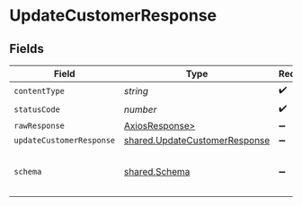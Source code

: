 # UpdateCustomerResponse


## Fields

| Field                                                                          | Type                                                                           | Required                                                                       | Description                                                                    |
| ------------------------------------------------------------------------------ | ------------------------------------------------------------------------------ | ------------------------------------------------------------------------------ | ------------------------------------------------------------------------------ |
| `contentType`                                                                  | *string*                                                                       | :heavy_check_mark:                                                             | N/A                                                                            |
| `statusCode`                                                                   | *number*                                                                       | :heavy_check_mark:                                                             | N/A                                                                            |
| `rawResponse`                                                                  | [AxiosResponse>](https://axios-http.com/docs/res_schema)                       | :heavy_minus_sign:                                                             | N/A                                                                            |
| `updateCustomerResponse`                                                       | [shared.UpdateCustomerResponse](../../models/shared/updatecustomerresponse.md) | :heavy_minus_sign:                                                             | Success                                                                        |
| `schema`                                                                       | [shared.Schema](../../models/shared/schema.md)                                 | :heavy_minus_sign:                                                             | The request made is not valid.                                                 |